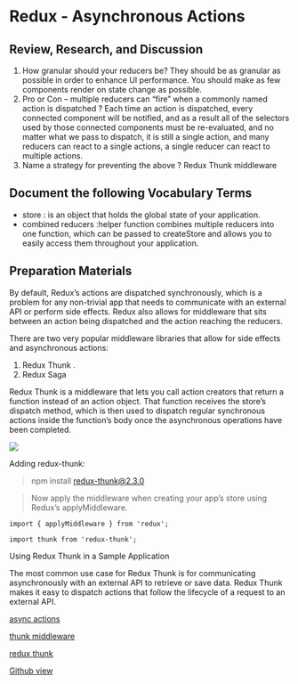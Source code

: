 # Redux - Asynchronous Actions

## Review, Research, and Discussion

1. How granular should your reducers be? They should be as granular as possible in order to enhance UI performance. You should make as few components render on state change as possible.
2. Pro or Con – multiple reducers can “fire” when a commonly named action is dispatched ? Each time an action is dispatched, every connected component will be notified, and as a result all of the selectors used by those connected components must be re-evaluated, and no matter what we pass to dispatch, it is still a single action, and many reducers can react to a single actions, a single reducer can react to multiple actions.
3. Name a strategy for preventing the above ? Redux Thunk middleware

## Document the following Vocabulary Terms

+ store : is an object that holds the global state of your application.
+ combined reducers :helper function combines multiple reducers into one function, which can be passed to createStore and allows you to easily access them throughout your application.

## Preparation Materials

By default, Redux’s actions are dispatched synchronously, which is a problem for any non-trivial app that needs to communicate with an external API or perform side effects. Redux also allows for middleware that sits between an action being dispatched and the action reaching the reducers.

There are two very popular middleware libraries that allow for side effects and asynchronous actions:
1. Redux Thunk .
2. Redux Saga

Redux Thunk is a middleware that lets you call action creators that return a function instead of an action object. That function receives the store’s dispatch method, which is then used to dispatch regular synchronous actions inside the function’s body once the asynchronous operations have been completed.

![](https://res.cloudinary.com/practicaldev/image/fetch/s--WMHUONcg--/c_limit%2Cf_auto%2Cfl_progressive%2Cq_auto%2Cw_880/https://dev-to-uploads.s3.amazonaws.com/uploads/articles/3psu9opx7qovkdh4dkx8.png)

Adding redux-thunk:

> npm install redux-thunk@2.3.0

>Now apply the middleware when creating your app’s store using Redux’s applyMiddleware.

```import { applyMiddleware } from 'redux';```

```import thunk from 'redux-thunk';```

Using Redux Thunk in a Sample Application

The most common use case for Redux Thunk is for communicating asynchronously with an external API to retrieve or save data. Redux Thunk makes it easy to dispatch actions that follow the lifecycle of a request to an external API.

[async actions](https://redux.js.org/tutorials/fundamentals/part-6-async-logic)

[thunk middleware](https://github.com/reduxjs/redux-thunk)

[redux thunk](https://www.digitalocean.com/community/tutorials/redux-redux-thunk)

[Github view](https://github.com/sbkhaloof/growthmindsit)